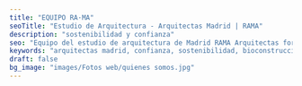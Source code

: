 ```yaml
---
title: "EQUIPO RA·MA"
seoTitle: "Estudio de Arquitectura - Arquitectas Madrid | RAMA"
description: "sostenibilidad y confianza"
seo: "Equipo del estudio de arquitectura de Madrid RAMA Arquitectas formado por Paloma Meléndez y Belén Sierra."
keywords: "arquitectas madrid, confianza, sostenibilidad, bioconstruccion, reformas"
draft: false
bg_image: "images/Fotos web/quienes somos.jpg"
---
```

